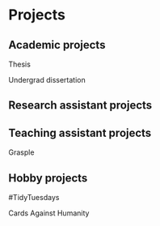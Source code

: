 # Projects

## Academic projects

Thesis

Undergrad dissertation

## Research assistant projects

## Teaching assistant projects

Grasple

## Hobby projects

\#TidyTuesdays

Cards Against Humanity
